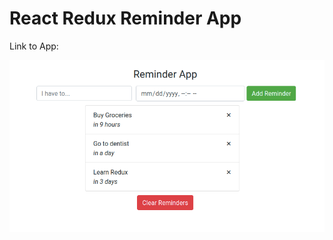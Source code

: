 # React Redux Reminder App

Link to App:

![alt text](https://raw.githubusercontent.com/Grois333/React-Redux-Reminder-App/master/Output11.png)
